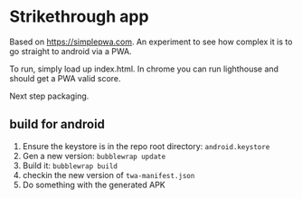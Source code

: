 # Strikethrough app

Based on https://simplepwa.com.  An experiment to see how complex it is to go straight to android via a PWA.

To run, simply load up index.html. In chrome you can run lighthouse and should get a PWA valid score.

Next step packaging.



## build for android

1. Ensure the keystore is in the repo root directory: `android.keystore`
1. Gen a new version: `bubblewrap update`
1. Build it: `bubblewrap build`
1. checkin the new version of `twa-manifest.json`
1. Do something with the generated APK